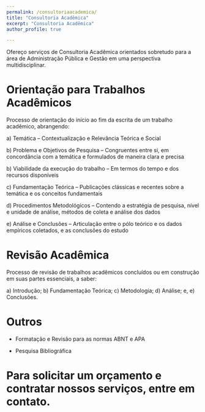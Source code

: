 ```yaml
---
permalink: /consultoriaacademica/
title: "Consultoria Acadêmica"
excerpt: "Consultoria Acadêmica"
author_profile: true

---
```



Ofereço serviços de Consultoria Acadêmica orientados sobretudo para a área de Administração Pública
e Gestão em uma perspectiva multidisciplinar.

Orientação para Trabalhos Acadêmicos 
===

Processo de orientação do início ao fim da escrita de um trabalho acadêmico, abrangendo:

a) Temática –  Contextualização e Relevância Teórica e Social

b) Problema e Objetivos de Pesquisa – Congruentes entre si, em concordância com a temática e formulados de maneira clara e precisa

b) Viabilidade da execução do trabalho – Em termos do tempo e dos recursos disponíveis

c) Fundamentação Teórica – Publicações clássicas e recentes sobre a temática e os conceitos fundamentais

d) Procedimentos Metodológicos – Contendo a estratégia de pesquisa, nível e unidade de análise, métodos de coleta e análise dos dados

e) Análise e Conclusões –  Articulação entre o pólo teórico e os dados empíricos coletados, e as conclusões do estudo

Revisão Acadêmica
======

Processo de revisão de trabalhos acadêmicos concluídos ou em construção em suas partes essenciais, a saber: 

a) Introdução; b) Fundamentação Teórica; c) Metodologia; d) Análise; e, e) Conclusões.

Outros
======

- Formatação e Revisão para as normas ABNT e APA

- Pesquisa Bibliográfica
  
Para solicitar um orçamento e contratar nossos serviços, entre em contato.
=
